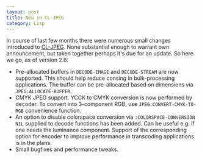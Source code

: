 ```yaml
---
layout: post
title: New in CL-JPEG
category: Lisp
---
```


In course of last few months there were numerous small changes introduced to [CL-JPEG](https://github.com/sharplispers/cl-jpeg). None substantial enough to warrant own announcement, but taken together perhaps it's due for an update. So here we go, as of version 2.6:

* Pre-allocated buffers in `DECODE-IMAGE` and `DECODE-STREAM` are now supported. This should help reduce consing in bulk-processing applications. The buffer can be pre-allocated based on dimensions via `JPEG:ALLOCATE-BUFFER`.
* CMYK JPEG support. YCCK to CMYK conversion is now performed by decoder. To convert into 3-component RGB, use `JPEG:CONVERT-CMYK-TO-RGB` convenience function.
* An option to disable colorspace conversion via `:COLORSPACE-CONVERSION NIL` supplied to decode functions has been added. Can be useful e.g. if one needs the luminance component. Support of the corresponding option for encoder to improve performance in transcoding applications is in the plans.
* Small bugfixes and performance tweaks.
